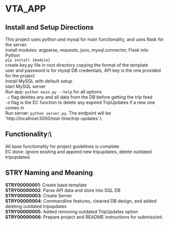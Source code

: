 # VTA_APP
## Install and Setup Directions
This project uses python and mysql for main functionality, and uses flask for the server.\
install modules: argparse, requests, json, mysql.connector, Flask into Python\
`pip install {module}`\
create key.py file in root directory copying the format of the template\
user and password is for mysql DB credentials, API key is the one provided for the project\
install MySQL with default setup\
start MySQL server\
Run app: `python main.py --help` for all options\
`-c` flag deletes any and all data from the DB before getting the trip feed\
`-d` flag is the EC function to delete any expired TripUpdates if a new one comes in\
Run server: `python server.py`. The endpoint will be 'http://localhost:5000/real-time/trip-updates'.\\

## Functionality:\
All base functionality for project guidelines is complete\
EC done: ignore existing and append new tripupdates, delete outdated tripupdates\\

## STRY Naming and Meaning
**STRY00000001**: Create base template\
**STRY00000002**: Parse API data and store into SQL DB\
**STRY00000003**: Create Server\
**STRY00000004**: Commandline features, cleaned DB design, and added deleting outdated tripupdates\
**STRY00000005**: Added removing outdated TripUpdates option\
**STRY00000006**: Prepare project and README instructions for submission\
